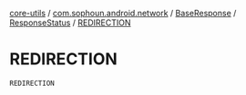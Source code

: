 [core-utils](../../../index.md) / [com.sophoun.android.network](../../index.md) / [BaseResponse](../index.md) / [ResponseStatus](index.md) / [REDIRECTION](./-r-e-d-i-r-e-c-t-i-o-n.md)

# REDIRECTION

`REDIRECTION`